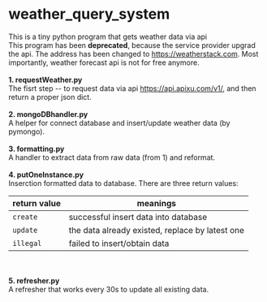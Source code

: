 # weather_query_system
This is a tiny python program that gets weather data via api
<br>
This program has been __deprecated__, because the service provider upgrad the api. The address has been changed to https://weatherstack.com. Most importantly, weather forecast api is not for free anymore.
<br><br>
**1. requestWeather.py**<br>
The fisrt step -- to request data via api https://api.apixu.com/v1/, and then return a proper json dict.
<br><br>
**2. mongoDBhandler.py**
<br>
A helper for connect database and insert/update weather data (by pymongo).
<br><br>
**3. formatting.py**<br>
A handler to extract data from raw data (from 1) and reformat.
<br><br> 
**4. putOneInstance.py**
<br>
Inserction formatted data to database. There are three return values:
<br>

| return value        | meanings   | 
| ------------- | ------------- | 
| `create`      | successful insert data into database | 
| `update`     | the data already existed, replace by latest one |
| `illegal`    | failed to insert/obtain data |

<br><br>
**5. refresher.py**
<br>
A refresher that works every 30s to update all existing data.
